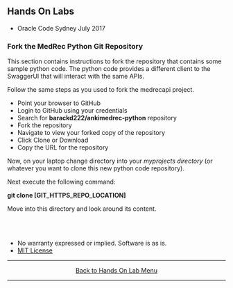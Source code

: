 ## Hands On Labs

- Oracle Code Sydney July 2017

### Fork the MedRec Python Git Repository 

This section contains instructions to fork the repository that contains some sample python code.
The python code provides a different client to the SwaggerUI that will interact with the same APIs.

Follow the same steps as you used to fork the medrecapi project.
- Point your browser to GitHub
- Login to GitHub using your credentials
- Search for **barackd222/ankimedrec-python** repository
- Fork the repository
- Navigate to view your forked copy of the repository
- Click Clone or Download
- Copy the URL for the repository

Now, on your laptop change directory into your *myprojects directory* (or whatever you want to clone this new python code repository). 

Next execute the following command:

**git clone [GIT_HTTPS_REPO_LOCATION]**

Move into this directory and look around its content.

<br><br>

* No warranty expressed or implied.  Software is as is.
* [MIT License](http://www.opensource.org/licenses/mit-license.html)

<hr />
<center>
<a href="../../handsonlabs" class="btn" >Back to Hands On Lab Menu</a>
<center />
<hr />

